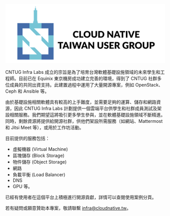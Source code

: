 ![CNTUG Logo](CNTUG-logo.png)

CNTUG Infra Labs 成立的宗旨是為了培育台灣軟體基礎設施領域的未來學生和工程師。目前已在 Equinix 東京機房成功建立完善的環境，得到了 CNTUG 社群多位成員的共同出資支持。此建置過程中運用了大量開源專案，例如 OpenStack、Ceph 和 Ansible 等。

由於基礎設施相關軟體具有較高的上手難度，並需要足夠的運算、儲存和網路資源，因此 CNTUG Infra Labs 計劃提供一個雲端平台供學生和社群成員測試及架設相關服務。我們期望這將吸引更多學生參與，並在軟體基礎設施領域不斷精進。同時，剩餘資源將提供給開源社群，供他們架設所需服務（如網站、Mattermost 和 Jitsi Meet 等），或用於工作坊活動。

目前提供的服務包括：

- 虛擬機器 (Virtual Machine)
- 區塊儲存 (Block Storage)
- 物件儲存 (Object Storage)
- 網路
- 負載平衡 (Load Balancer)
- DNS
- GPU
等。

已經有使用者在這個平台上積極進行開源貢獻，詳情可以查閱使用案例分頁。

若有疑問或願意贊助本專案，敬請聯繫 infra@cloudnative.tw。
